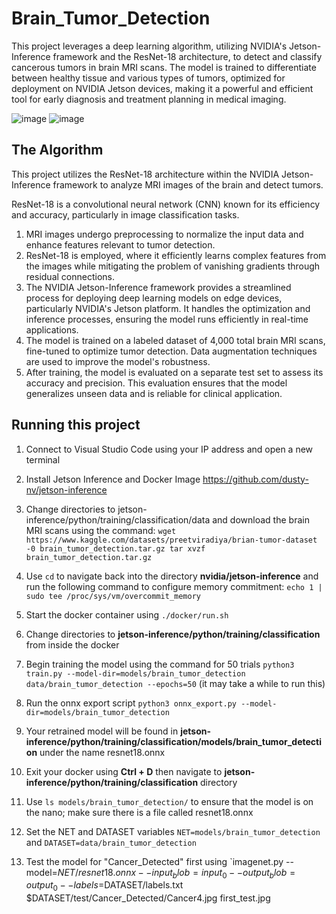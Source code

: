 # Brain_Tumor_Detection

This project leverages a deep learning algorithm, utilizing NVIDIA's Jetson-Inference framework and the ResNet-18 architecture, to detect and classify cancerous tumors in brain MRI scans. The model is trained to differentiate between healthy tissue and various types of tumors, optimized for deployment on NVIDIA Jetson devices, making it a powerful and efficient tool for early diagnosis and treatment planning in medical imaging.

![image](https://github.com/user-attachments/assets/f3c6a1ba-6275-494a-b543-79abc7792bfa)  ![image](https://github.com/user-attachments/assets/04e4ae01-fade-4557-804e-807b082dd17e)


## The Algorithm
This project utilizes the ResNet-18 architecture within the NVIDIA Jetson-Inference framework to analyze MRI images of the brain and detect tumors. 

ResNet-18 is a convolutional neural network (CNN) known for its efficiency and accuracy, particularly in image classification tasks.

1) MRI images undergo preprocessing to normalize the input data and enhance features relevant to tumor detection.
2) ResNet-18 is employed, where it efficiently learns complex features from the images while mitigating the problem of vanishing gradients through residual connections.
3) The NVIDIA Jetson-Inference framework provides a streamlined process for deploying deep learning models on edge devices, particularly NVIDIA's Jetson platform. It handles the optimization and inference processes, ensuring the model runs efficiently in real-time applications.
4) The model is trained on a labeled dataset of 4,000 total brain MRI scans, fine-tuned to optimize tumor detection. Data augmentation techniques are used to improve the model's robustness.
5) After training, the model is evaluated on a separate test set to assess its accuracy and precision. This evaluation ensures that the model generalizes unseen data and is reliable for clinical application.

## Running this project

1. Connect to Visual Studio Code using your IP address and open a new terminal
   
2. Install Jetson Inference and Docker Image https://github.com/dusty-nv/jetson-inference
   
3. Change directories to jetson-inference/python/training/classification/data and download the brain MRI scans using the command: 	`wget https://www.kaggle.com/datasets/preetviradiya/brian-tumor-dataset -0 brain_tumor_detection.tar.gz tar xvzf brain_tumor_detection.tar.gz`
   
4. 	Use `cd` to navigate back into the directory **nvidia/jetson-inference** and run the following command to configure memory commitment: `echo 1 | sudo tee /proc/sys/vm/overcommit_memory`
   
5. Start the docker container using `./docker/run.sh`
    
6. Change directories to **jetson-inference/python/training/classification** from inside the docker

7. Begin training the model using the command for 50 trials `python3 train.py --model-dir=models/brain_tumor_detection data/brain_tumor_detection --epochs=50` (it may take a while to run this)

8. Run the onnx export script `python3 onnx_export.py --model-dir=models/brain_tumor_detection`

9. Your retrained model will be found in **jetson-inference/python/training/classification/models/brain_tumor_detection** under the name resnet18.onnx

10. Exit your docker using **Ctrl + D** then navigate to **jetson-inference/python/training/classification** directory

11. Use `ls models/brain_tumor_detection/` to ensure that the model is on the nano; make sure there is a file called resnet18.onnx

12. Set the NET and DATASET variables `NET=models/brain_tumor_detection` and `DATASET=data/brain_tumor_detection`

13. Test the model for "Cancer_Detected" first using `imagenet.py --model=$NET/resnet18.onnx --input_blob=input_0 --output_blob=output_0 --labels=$DATASET/labels.txt $DATASET/test/Cancer_Detected/Cancer4.jpg first_test.jpg
